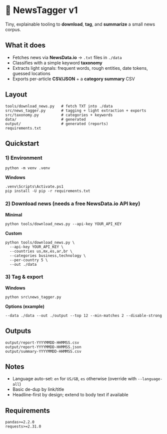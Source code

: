 # 📰 NewsTagger v1

Tiny, explainable tooling to **download**, **tag**, and **summarize** a small news corpus. 

## What it does
- Fetches news via **NewsData.io** → `.txt` files in `./data`
- Classifies with a simple keyword **taxonomy** 
- Extracts light signals: frequent words, rough entities, date tokens, guessed locations
- Exports per-article **CSV/JSON** + a **category summary** CSV

## Layout
~~~
tools/download_news.py   # fetch TXT into ./data
src/news_tagger.py       # tagging + light extraction + exports
src/taxonomy.py          # categories + keywords
data/                    # generated
output/                  # generated (reports)
requirements.txt
~~~

## Quickstart

### 1) Environment 
~~~
python -m venv .venv
~~~

**Windows**
~~~
.venv\Scripts\Activate.ps1
pip install -U pip -r requirements.txt
~~~


### 2) Download news (needs a free NewsData.io API key)

**Minimal**
~~~
python tools/download_news.py --api-key YOUR_API_KEY
~~~

**Custom**
~~~
python tools/download_news.py \
  --api-key YOUR_API_KEY \
  --countries us,mx,es,ar,br \
  --categories business,technology \
  --per-country 5 \
  --out ./data
~~~

### 3) Tag & export

**Windows**
~~~
python src\news_tagger.py
~~~

**Options (example)**
~~~
--data ./data --out ./output --top 12 --min-matches 2 --disable-strong
~~~

## Outputs
~~~
output/report-YYYYMMDD-HHMMSS.csv
output/report-YYYYMMDD-HHMMSS.json
output/summary-YYYYMMDD-HHMMSS.csv
~~~

## Notes
- Language auto-set: `en` for `US/GB`, `es` otherwise (override with `--language-all`)
- Basic de-dup by link/title
- Headline-first by design; extend to body text if available

## Requirements
~~~
pandas>=2.2.0
requests>=2.31.0
~~~


